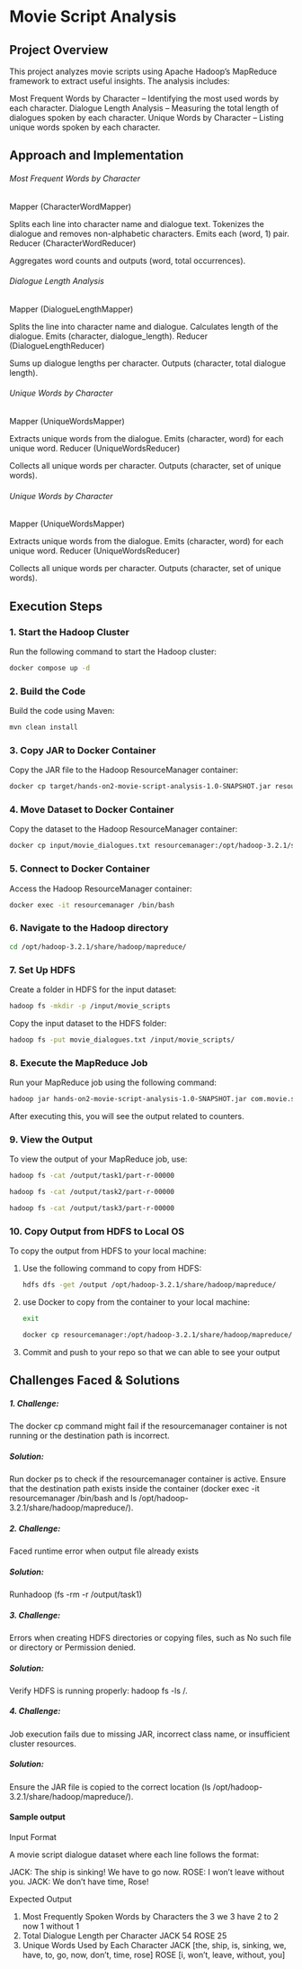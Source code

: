 
# Movie Script Analysis 


## Project Overview

This project analyzes movie scripts using Apache Hadoop’s MapReduce framework to extract useful insights. The analysis includes:

Most Frequent Words by Character – Identifying the most used words by each character.
Dialogue Length Analysis – Measuring the total length of dialogues spoken by each character.
Unique Words by Character – Listing unique words spoken by each character.

## Approach and Implementation

###### Most Frequent Words by Character

Mapper (CharacterWordMapper)

Splits each line into character name and dialogue text.
Tokenizes the dialogue and removes non-alphabetic characters.
Emits each (word, 1) pair.
Reducer (CharacterWordReducer)

Aggregates word counts and outputs (word, total occurrences).

###### Dialogue Length Analysis

Mapper (DialogueLengthMapper)

Splits the line into character name and dialogue.
Calculates length of the dialogue.
Emits (character, dialogue_length).
Reducer (DialogueLengthReducer)

Sums up dialogue lengths per character.
Outputs (character, total dialogue length).


###### Unique Words by Character

Mapper (UniqueWordsMapper)

Extracts unique words from the dialogue.
Emits (character, word) for each unique word.
Reducer (UniqueWordsReducer)

Collects all unique words per character.
Outputs (character, set of unique words).


###### Unique Words by Character

Mapper (UniqueWordsMapper)

Extracts unique words from the dialogue.
Emits (character, word) for each unique word.
Reducer (UniqueWordsReducer)

Collects all unique words per character.
Outputs (character, set of unique words).


## Execution Steps

### 1. **Start the Hadoop Cluster**

Run the following command to start the Hadoop cluster:

```bash
docker compose up -d
```

### 2. **Build the Code**

Build the code using Maven:

```bash
mvn clean install
```

### 3. **Copy JAR to Docker Container**

Copy the JAR file to the Hadoop ResourceManager container:

```bash
docker cp target/hands-on2-movie-script-analysis-1.0-SNAPSHOT.jar resourcemanager:/opt/hadoop-3.2.1/share/hadoop/mapreduce/
```

### 4. **Move Dataset to Docker Container**

Copy the dataset to the Hadoop ResourceManager container:

```bash
docker cp input/movie_dialogues.txt resourcemanager:/opt/hadoop-3.2.1/share/hadoop/mapreduce/
```

### 5. **Connect to Docker Container**

Access the Hadoop ResourceManager container:

```bash
docker exec -it resourcemanager /bin/bash
```

### 6. **Navigate to the Hadoop directory**

```bash
cd /opt/hadoop-3.2.1/share/hadoop/mapreduce/
```

### 7. **Set Up HDFS**

Create a folder in HDFS for the input dataset:

```bash
hadoop fs -mkdir -p /input/movie_scripts
```

Copy the input dataset to the HDFS folder:

```bash
hadoop fs -put movie_dialogues.txt /input/movie_scripts/
```

### 8. **Execute the MapReduce Job**

Run your MapReduce job using the following command:

```bash
hadoop jar hands-on2-movie-script-analysis-1.0-SNAPSHOT.jar com.movie.script.analysis.MovieScriptAnalysis /input/movie_scripts/movie_dialogues.txt /output
```
After executing this, you will see the output related to counters.

### 9. **View the Output**

To view the output of your MapReduce job, use:

```bash
hadoop fs -cat /output/task1/part-r-00000
```

```bash
hadoop fs -cat /output/task2/part-r-00000
```

```bash
hadoop fs -cat /output/task3/part-r-00000
```

### 10. **Copy Output from HDFS to Local OS**

To copy the output from HDFS to your local machine:

1. Use the following command to copy from HDFS:
    ```bash
    hdfs dfs -get /output /opt/hadoop-3.2.1/share/hadoop/mapreduce/
    ```

2. use Docker to copy from the container to your local machine:
   ```bash
   exit 
   ```
    ```bash
    docker cp resourcemanager:/opt/hadoop-3.2.1/share/hadoop/mapreduce/output/ shared-folder/output/
    ```
3. Commit and push to your repo so that we can able to see your output

## Challenges Faced & Solutions

##### 1. Challenge: 
The docker cp command might fail if the resourcemanager container is not running or the destination path is incorrect.
##### Solution:
Run docker ps to check if the resourcemanager container is active.
Ensure that the destination path exists inside the container (docker exec -it resourcemanager /bin/bash and ls /opt/hadoop-3.2.1/share/hadoop/mapreduce/).

##### 2. Challenge: 
Faced runtime error when output file already exists
##### Solution:
Runhadoop (fs -rm -r /output/task1)

##### 3. Challenge: 
Errors when creating HDFS directories or copying files, such as No such file or directory or Permission denied.
##### Solution:
Verify HDFS is running properly: hadoop fs -ls /.

##### 4. Challenge: 
Job execution fails due to missing JAR, incorrect class name, or insufficient cluster resources.
##### Solution:
Ensure the JAR file is copied to the correct location (ls /opt/hadoop-3.2.1/share/hadoop/mapreduce/).

    
#### Sample output
Input Format

A movie script dialogue dataset where each line follows the format:

JACK: The ship is sinking! We have to go now.
ROSE: I won’t leave without you.
JACK: We don’t have time, Rose!

Expected Output
1. Most Frequently Spoken Words by Characters
the 3
we 3
have 2
to 2
now 1
without 1
2. Total Dialogue Length per Character
JACK 54
ROSE 25
3. Unique Words Used by Each Character
JACK [the, ship, is, sinking, we, have, to, go, now, don’t, time, rose]
ROSE [i, won’t, leave, without, you]


